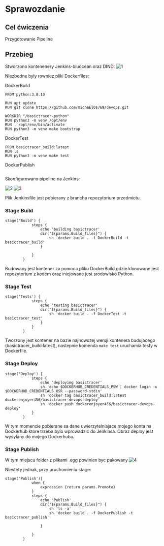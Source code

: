 # Sprawozdanie 


## Cel ćwiczenia
Przygotowanie Pipeline

## Przebieg
Stworzono kontenenery Jenkins-bluocean oraz DIND:
![1](1.png)

Niezbedne byly rowniez pliki Dockerfiles:

DockerBuild
```
FROM python:3.8.10

RUN apt update
RUN git clone https://github.com/michaElOs769/devops.git

WORKDIR "/basictracer-python"
RUN python3 -m venv /opt/env
RUN . /opt/env/bin/activate
RUN python3 -m venv make bootstrap
```

DockerTest
```
FROM basictracer_build:latest
RUN ls
RUN python3 -m venv make test
```

DockerPublish
```
```

Skonfigurowano pipeline na Jenkins:

![2](2.png)
![3](3.png)

Plik Jenkinsfile jest pobierany z brancha repozytorium przedmiotu.


### Stage Build
```
stage('Build') {
            steps {
                echo 'building basictracer'
				dir("${params.Build_files}") {
                    sh 'docker build . -f DockerBuild -t basictracer_build'
				}
                
            }
        }
```
Budowany jest kontener za pomoca pliku DockerBuild gdzie klonowane jest repozytorium z kodem oraz inicjowane jest srodowisko Python.

### Stage Test
```
stage('Tests') {
            steps {
                echo 'testing basictracer'
				dir("${params.Build_files}") {
                    sh 'docker build . -f DockerTest -t basictracer_test'
				}
            }
        }
```
Tworzony jest kontener na bazie najnowszej wersji kontenera budujacego (basictracer_build:latest), nastepnie komenda ```make test``` uruchamia testy w Dockerfile.

### Stage Deploy
```
stage('Deploy') {
            steps {
                echo 'deploying basictracer'
                sh 'echo $DOCKERHUB_CREDENTIALS_PSW | docker login -u $DOCKERHUB_CREDENTIALS_USR --password-stdin'
                sh 'docker tag basictracer_build:latest dockerenjoyer456/basictracer-devops-deploy'
                sh 'docker push dockerenjoyer456/basictracer-devops-deploy'
            }
        }
```
W tym momencie pobierane sa dane uwierzytelniajace mojego konta na Dockerhub ktore trzeba bylo wprowadzic do Jenkinsa. Obraz deploy jest wysylany do mojego Dockerhuba.

### Stage Publish
W tym miejscu folder z plikami .egg powinien byc pakowany
![4](4.png)

Niestety jednak, przy uruchomieniu stage:
```
stage('Publish'){
            when {
                expression {return params.Promote}
		    }
            steps {
                echo 'Publish'
                dir("${params.Build_files}") {
                    sh 'ls -a'
                    sh 'docker build . -f DockerPublish -t basictracer_publish'
                    
				}
               
            }
        }
```


